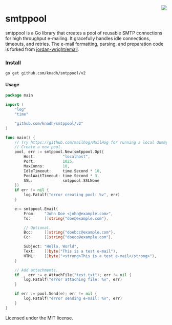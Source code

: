 <a href="https://zerodha.tech"><img src="https://zerodha.tech/static/images/github-badge.svg" align="right" /></a>

smtppool
========

smtppool is a Go library that creates a pool of reusable SMTP connections for high throughput e-mailing. It gracefully handles idle connections, timeouts, and retries. The e-mail formatting, parsing, and preparation code is forked from [jordan-wright/email](https://github.com/jordan-wright/email).


### Install
```go get github.com/knadh/smtppool/v2```


#### Usage
```go
package main

import (
	"log"
	"time"

	"github.com/knadh/smtppool/v2"
)

func main() {
	// Try https://github.com/mailhog/MailHog for running a local dummy SMTP server.
	// Create a new pool.
	pool, err := smtppool.New(smtppool.Opt{
		Host:            "localhost",
		Port:            1025,
		MaxConns:        10,
		IdleTimeout:     time.Second * 10,
		PoolWaitTimeout: time.Second * 3,
		SSL:             smtppool.SSLNone
	})
	if err != nil {
		log.Fatalf("error creating pool: %v", err)
	}

	e:= smtppool.Email{
		From:    "John Doe <john@example.com>",
		To:      []string{"doe@example.com"},

		// Optional.
		Bcc:     []string{"doebcc@example.com"},
		Cc:      []string{"doecc@example.com"},

		Subject: "Hello, World",
		Text:    []byte("This is a test e-mail"),
		HTML:    []byte("<strong>This is a test e-mail</strong>"),
	}

	// Add attachments.
	if _, err := e.AttachFile("test.txt"); err != nil {
		log.Fatalf("error attaching file: %v", err)
	}

	if err := pool.Send(e); err != nil {
		log.Fatalf("error sending e-mail: %v", err)
	}
}
```

Licensed under the MIT license.

